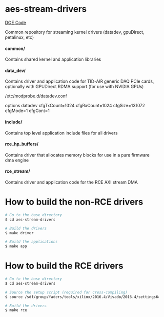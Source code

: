 # aes-stream-drivers

[DOE Code](https://www.osti.gov/doecode/biblio/8043)

Common repository for streaming kernel drivers (datadev, gpuDirect, petalinux, etc)

<!--- ########################################################################################### -->

#### common/

Contains shared kernel and application libraries

#### data_dev/

Contains driver and application code for TID-AIR generic DAQ PCIe cards, optionally with GPUDirect RDMA support (for use with NVIDIA GPUs)

/etc/modprobe.d/datadev.conf

options datadev cfgTxCount=1024 cfgRxCount=1024 cfgSize=131072 cfgMode=1 cfgCont=1

#### include/

Contains top level application include files for all drivers

#### rce_hp_buffers/

Contains driver that allocates memory blocks for use in a pure firmware dma engine

#### rce_stream/

Contains driver and application code for the RCE AXI stream DMA

<!--- ########################################################################################### -->

# How to build the non-RCE drivers

```bash
# Go to the base directory
$ cd aes-stream-drivers

# Build the drivers
$ make driver

# Build the applications
$ make app
```

<!--- ########################################################################################### -->

# How to build the RCE drivers

```bash
# Go to the base directory
$ cd aes-stream-drivers

# Source the setup script (required for cross-compiling)
$ source /sdf/group/faders/tools/xilinx/2016.4/Vivado/2016.4/settings64.sh

# Build the drivers
$ make rce
```

<!--- ########################################################################################### -->
